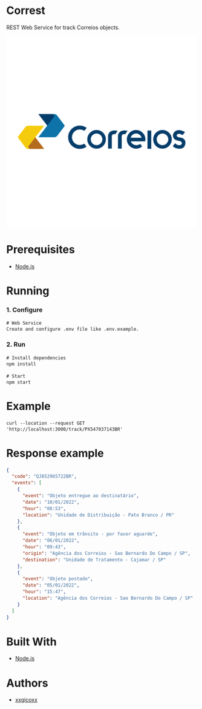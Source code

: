 # Correst
REST Web Service for track Correios objects.

<p align="center">
  <img src="assets/imgs/correios.png">
</p>

# Prerequisites
* [Node.js](https://nodejs.org/en/)

# Running
### 1. Configure
````
# Web Service
Create and configure .env file like .env.example.
````

### 2. Run
````
# Install dependencies
npm install

# Start
npm start
````

# Example
````
curl --location --request GET 'http://localhost:3000/track/PX547037143BR'
````

# Response example
```json
{
  "code": "QJ852965722BR",
  "events": [
    {
      "event": "Objeto entregue ao destinatário",
      "date": "10/01/2022",
      "hour": "08:53",
      "location": "Unidade de Distribuição - Pato Branco / PR"
    },
    {
      "event": "Objeto em trânsito - por favor aguarde",
      "date": "06/01/2022",
      "hour": "09:43",
      "origin": "Agência dos Correios - Sao Bernardo Do Campo / SP",
      "destination": "Unidade de Tratamento - Cajamar / SP"
    },
    {
      "event": "Objeto postado",
      "date": "05/01/2022",
      "hour": "15:47",
      "location": "Agência dos Correios - Sao Bernardo Do Campo / SP"
    }
  ]
}
```

# Built With
* [Node.js](https://nodejs.org/en/)

# Authors
* [xxgicoxx](https://github.com/xxgicoxx)